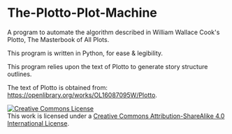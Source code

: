 # The-Plotto-Plot-Machine
A program to automate the algorithm described in William Wallace Cook's Plotto, The Masterbook of All Plots.

This program is written in Python, for ease & legibility.

This program relies upon the text of Plotto to generate story structure outlines.

The text of Plotto is obtained from: https://openlibrary.org/works/OL16087095W/Plotto.

<a rel="license" href="http://creativecommons.org/licenses/by-sa/4.0/"><img alt="Creative Commons License" style="border-width:0" src="https://i.creativecommons.org/l/by-sa/4.0/88x31.png" /></a><br />This work is licensed under a <a rel="license" href="http://creativecommons.org/licenses/by-sa/4.0/">Creative Commons Attribution-ShareAlike 4.0 International License</a>.
